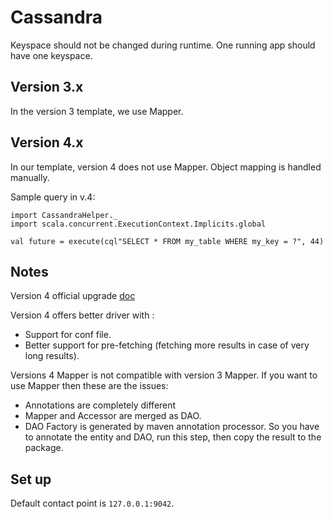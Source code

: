 # Cassandra 

Keyspace should not be changed during runtime. One running app should have one keyspace.

## Version 3.x
In the version 3 template, we use Mapper. 

## Version 4.x
In our template, version 4 does not use Mapper. Object mapping is handled manually.

Sample query in v.4: 
```
import CassandraHelper._
import scala.concurrent.ExecutionContext.Implicits.global

val future = execute(cql"SELECT * FROM my_table WHERE my_key = ?", 44)
```

## Notes

Version 4 official upgrade [doc](https://docs.datastax.com/en/developer/java-driver/4.3/upgrade_guide/)

Version 4 offers better driver with :
- Support for conf file.
- Better support for pre-fetching (fetching more results in case of very long results).

Versions 4 Mapper is not compatible with version 3 Mapper. If you want to use Mapper then these are the issues:
- Annotations are completely different
- Mapper and Accessor are merged as DAO. 
- DAO Factory is generated by maven annotation processor. So you have to annotate the entity and DAO, run this step, then copy the result to the package.   

## Set up
Default contact point is `127.0.0.1:9042`.









